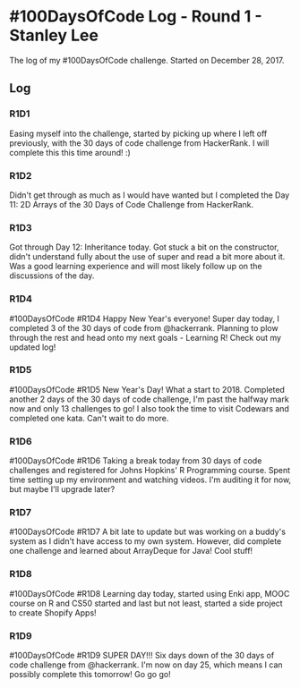# #100DaysOfCode Log - Round 1 - Stanley Lee

The log of my #100DaysOfCode challenge. Started on December 28, 2017.

## Log

### R1D1 
Easing myself into the challenge, started by picking up where I left off previously, with the 30 days of code challenge from HackerRank. I will complete this this time around! :)

### R1D2
Didn't get through as much as I would have wanted but I completed the Day 11: 2D Arrays of the 30 Days of Code Challenge from HackerRank.

### R1D3
Got through Day 12: Inheritance today. Got stuck a bit on the constructor, didn't understand fully about the use of super and read a bit more about it. Was a good learning experience and will most likely follow up on the discussions of the day.

### R1D4
#100DaysOfCode #R1D4 Happy New Year's everyone! Super day today, I completed 3 of the 30 days of code from @hackerrank. Planning to plow through the rest and head onto my next goals - Learning R! Check out my updated log!

### R1D5
#100DaysOfCode #R1D5 New Year's Day! What a start to 2018. Completed another 2 days of the 30 days of code challenge, I'm past the halfway mark now and only 13 challenges to go! I also took the time to visit Codewars and completed one kata. Can't wait to do more.

### R1D6
#100DaysOfCode #R1D6 Taking a break today from 30 days of code challenges and registered for Johns Hopkins' R Programming course. Spent time setting up my environment and watching videos. I'm auditing it for now, but maybe I'll upgrade later?

### R1D7
#100DaysOfCode #R1D7 A bit late to update but was working on a buddy's system as I didn't have access to my own system. However, did complete one challenge and learned about ArrayDeque for Java! Cool stuff!

### R1D8
#100DaysOfCode #R1D8 Learning day today, started using Enki app, MOOC course on R and CS50 started and last but not least, started a side project to create Shopify Apps!

### R1D9
#100DaysOfCode #R1D9 SUPER DAY!!! Six days down of the 30 days of code challenge from @hackerrank. I'm now on day 25, which means I can possibly complete this tomorrow! Go go go!